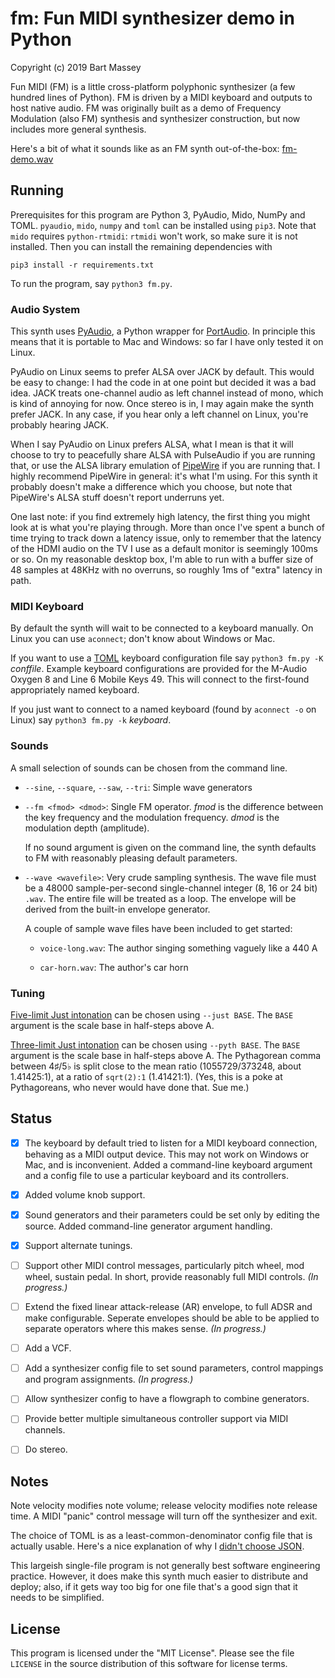# fm: Fun MIDI synthesizer demo in Python
Copyright (c) 2019 Bart Massey

Fun MIDI (FM) is a little cross-platform polyphonic
synthesizer (a few hundred lines of Python). FM is driven by
a MIDI keyboard and outputs to host native audio. FM was
originally built as a demo of Frequency Modulation (also FM)
synthesis and synthesizer construction, but now includes
more general synthesis.

Here's a bit of what it sounds like as an FM synth
out-of-the-box:
[fm-demo.wav](https://raw.githubusercontent.com/pdx-cs-sound/fm/master/fm-demo.wav)

## Running

Prerequisites for this program are Python 3, PyAudio, Mido,
NumPy and TOML. `pyaudio`, `mido`, `numpy` and `toml` can be
installed using `pip3`. Note that `mido` requires
`python-rtmidi`: `rtmidi` won't work, so make sure it is not
installed. Then you can install the remaining dependencies
with

    pip3 install -r requirements.txt

To run the program, say `python3 fm.py`.

### Audio System

This synth uses
[PyAudio](https://people.csail.mit.edu/hubert/pyaudio/), a
Python wrapper for
[PortAudio](http://www.portaudio.com/). In principle this
means that it is portable to Mac and Windows: so far I have
only tested it on Linux.

PyAudio on Linux seems to prefer ALSA over JACK by
default. This would be easy to change: I had the code in at
one point but decided it was a bad idea. JACK treats
one-channel audio as left channel instead of mono, which is
kind of annoying for now. Once stereo is in, I may again
make the synth prefer JACK. In any case, if you hear only a
left channel on Linux, you're probably hearing JACK.

When I say PyAudio on Linux prefers ALSA, what I mean is
that it will choose to try to peacefully share ALSA with
PulseAudio if you are running that, or use the ALSA library
emulation of [PipeWire](https://pipewire.org/) if you are
running that. I highly recommend PipeWire in general: it's
what I'm using. For this synth it probably doesn't make a
difference which you choose, but note that PipeWire's ALSA
stuff doesn't report underruns yet.

One last note: if you find extremely high latency, the first
thing you might look at is what you're playing through. More
than once I've spent a bunch of time trying to track down a
latency issue, only to remember that the latency of the HDMI
audio on the TV I use as a default monitor is seemingly
100ms or so. On my reasonable desktop box, I'm able to run
with a buffer size of 48 samples at 48KHz with no overruns,
so roughly 1ms of "extra" latency in path.

### MIDI Keyboard

By default the synth will wait to be connected to a keyboard
manually. On Linux you can use `aconnect`; don't know about
Windows or Mac.

If you want to use a
[TOML](https://en.wikipedia.org/wiki/TOML) keyboard
configuration file say `python3 fm.py -K` _conffile_.
Example keyboard configurations are provided for the M-Audio
Oxygen 8 and Line 6 Mobile Keys 49. This will connect
to the first-found appropriately named keyboard.

If you just want to connect to a named keyboard (found by
`aconnect -o` on Linux) say `python3 fm.py -k` _keyboard_.

### Sounds

A small selection of sounds can be chosen from the command line.

* `--sine`, `--square`, `--saw`, `--tri`: Simple wave generators

* `--fm <fmod> <dmod>`: Single FM operator. *fmod* is the
  difference between the key frequency and the modulation
  frequency. *dmod* is the modulation depth (amplitude).

  If no sound argument is given on the command line, the
  synth defaults to FM with reasonably pleasing default
  parameters.

* `--wave <wavefile>`: Very crude sampling synthesis. The
  wave file must be a 48000 sample-per-second single-channel
  integer (8, 16 or 24 bit) `.wav`. The entire file will be
  treated as a loop. The envelope will be derived from the
  built-in envelope generator.

  A couple of sample wave files have been included to get
  started:

  * `voice-long.wav`: The author singing something vaguely
    like a 440 A

  * `car-horn.wav`: The author's car horn

### Tuning

[Five-limit Just intonation](https://en.wikipedia.org/wiki/Just_intonation#Five-limit_tuning)
can be chosen using `--just BASE`. The `BASE` argument is
the scale base in half-steps above A.

[Three-limit Just intonation](https://en.wikipedia.org/wiki/Just_intonation#Five-limit_tuning)
can be chosen using `--pyth BASE`. The `BASE` argument is
the scale base in half-steps above A. The Pythagorean comma
between 4♯/5♭ is split close to the mean ratio
(1055729/373248, about 1.41425:1), at a ratio of `sqrt(2):1`
(1.41421:1). (Yes, this is a poke at Pythagoreans, who never
would have done that. Sue me.)

## Status

* [x] The keyboard by default tried to listen for a MIDI
  keyboard connection, behaving as a MIDI output
  device. This may not work on Windows or Mac, and is
  inconvenient. Added a command-line keyboard argument and a
  config file to use a particular keyboard and its
  controllers.

* [x] Added volume knob support.

* [x] Sound generators and their parameters could be set
  only by editing the source. Added command-line generator
  argument handling.

* [x] Support alternate tunings.

* [ ] Support other MIDI control messages, particularly
  pitch wheel, mod wheel, sustain pedal. In short, provide
  reasonably full MIDI controls. *(In progress.)*

* [ ] Extend the fixed linear attack-release (AR) envelope,
  to full ADSR and make configurable. Seperate envelopes
  should be able to be applied to separate operators where
  this makes sense. *(In progress.)*

* [ ] Add a VCF.

* [ ] Add a synthesizer config file to set sound parameters,
  control mappings and program assignments. *(In progress.)*

* [ ] Allow synthesizer config to have a flowgraph to
  combine generators.

* [ ] Provide better multiple simultaneous controller
  support via MIDI channels.

* [ ] Do stereo.

## Notes

Note velocity modifies note volume; release velocity
modifies note release time. A MIDI "panic" control message
will turn off the synthesizer and exit.

The choice of TOML is as a least-common-denominator config
file that is actually usable. Here's a nice explanation of
why I
[didn't choose JSON](https://www.lucidchart.com/techblog/2018/07/16/why-json-isnt-a-good-configuration-language/).

This largeish single-file program is not generally best
software engineering practice. However, it does make this
synth much easier to distribute and deploy; also, if it gets
way too big for one file that's a good sign that it needs to
be simplified.

## License

This program is licensed under the "MIT License".  Please
see the file `LICENSE` in the source distribution of this
software for license terms.

